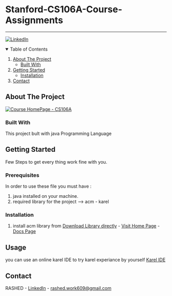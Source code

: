 # Stanford-CS106A-Course-Assignments
------------------------------------------------------------------

[![LinkedIn][linkedin-shield]][linkedin-url]






<!-- TABLE OF CONTENTS -->
<details open="open">
  <summary>Table of Contents</summary>
  <ol>
    <li>
      <a href="#about-the-project">About The Project</a>
      <ul>
        <li><a href="#built-with">Built With</a></li>
      </ul>
    </li>
    <li>
      <a href="#getting-started">Getting Started</a>
      <ul>
        <li><a href="#installation">Installation</a></li>
      </ul>
    </li>
    <li><a href="#contact">Contact</a></li>
    
  </ol>
</details>



<!-- ABOUT THE PROJECT -->
## About The Project

[![Course HomePage - CS106A ][product-screenshot]](https://see.stanford.edu/course/cs106a)



### Built With

This project bult with java Programming Language 




<!-- GETTING STARTED -->
## Getting Started
Few Steps to get every thing work fine with you.

### Prerequisites
In order to use these file you must have :  

1. java installed on your machine.
2. required library for the project --> acm - karel

### Installation

1. install acm library from  [Download Library directly](https://cs.stanford.edu/people/eroberts/jtf/acm.jar)  - [Visit Home Page](https://cs.stanford.edu/people/eroberts/jtf/) - [Docs Page](https://cs.stanford.edu/people/eroberts/jtf/javadoc/student/)



<!-- USAGE EXAMPLES -->
## Usage

you can use an online karel IDE to try karel experiance by yourself  [Karel IDE](https://stanford.edu/~cpiech/karel/ide.html)



<!-- CONTACT -->
## Contact

RASHED - [LinkedIn](https://www.linkedin.com/in/14-rashed/) - rashed.work609@gmail.com







<!-- MARKDOWN LINKS & IMAGES -->
<!-- https://www.markdownguide.org/basic-syntax/#reference-style-links -->
[contributors-shield]: https://img.shields.io/github/contributors/othneildrew/Best-README-Template.svg?style=for-the-badge
[contributors-url]: https://github.com/othneildrew/Best-README-Template/graphs/contributors
[forks-shield]: https://img.shields.io/github/forks/othneildrew/Best-README-Template.svg?style=for-the-badge
[forks-url]: https://github.com/othneildrew/Best-README-Template/network/members
[stars-shield]: https://img.shields.io/github/stars/othneildrew/Best-README-Template.svg?style=for-the-badge
[stars-url]: https://github.com/othneildrew/Best-README-Template/stargazers
[issues-shield]: https://img.shields.io/github/issues/othneildrew/Best-README-Template.svg?style=for-the-badge
[issues-url]: https://github.com/othneildrew/Best-README-Template/issues
[license-shield]: https://img.shields.io/github/license/othneildrew/Best-README-Template.svg?style=for-the-badge
[license-url]: https://github.com/othneildrew/Best-README-Template/blob/master/LICENSE.txt
[linkedin-shield]: https://img.shields.io/badge/-LinkedIn-black.svg?style=for-the-badge&logo=linkedin&colorB=555
[linkedin-url]: https://www.linkedin.com/in/14-rashed/
[product-screenshot]: images/screenshot.png

